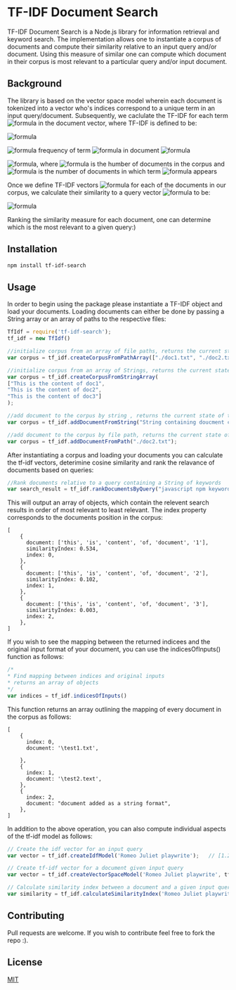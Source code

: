 # TF-IDF Document Search

TF-IDF Document Search is a Node.js library for information retrieval and keyword search. The implementation allows one to instantiate a corpus of documents and compute their similarity relative to an input query and/or document. Using this measure of similar one can compute which document in their corpus is most relevant to a particular query and/or input document.

## Background

The library is based on the vector space model wherein each document is tokenized into a vector who's indices correspond to a unique term in an input query/document. Subsequently, we caclulate the TF-IDF for each term ![formula](https://render.githubusercontent.com/render/math?math=t) in the document vector, where TF-IDF is defined to be:

![formula](https://render.githubusercontent.com/render/math?math=TF\-IDF(t,d)=TF(t,d)%20\cdot%20IDF(t)$)

![formula](https://render.githubusercontent.com/render/math?math=TF(t,d)=$) frequency of term ![formula](https://render.githubusercontent.com/render/math?math=t$) in document ![formula](https://render.githubusercontent.com/render/math?math=d$)

![formula](https://render.githubusercontent.com/render/math?math=IDF(t)=log(\frac{n}{f_t})$),  where ![formula](https://render.githubusercontent.com/render/math?math=n$) is the humber of documents in the corpus and ![formula](https://render.githubusercontent.com/render/math?math=f_t$) is the number of documents in which term ![formula](https://render.githubusercontent.com/render/math?math=t$) appears

Once we define TF-IDF vectors ![formula](https://render.githubusercontent.com/render/math?math=v_1,v_2,v_3...,v_n$) for each of the documents in our corpus, we calculate their similarity to a query vector ![formula](https://render.githubusercontent.com/render/math?math=q_1) to be:

![formula](https://render.githubusercontent.com/render/math?math=Similarity=\LARGE%20\frac{v_i%20\cdot%20q_1}{|v_i|%20\cdot%20|q_1|}$)

Ranking the similarity measure for each document, one can determine which is the most relevant to a given query:)


## Installation


```bash
npm install tf-idf-search
```

## Usage
In order to begin using the package please instantiate a TF-IDF object and load your documents. Loading documents can either be done by passing a String array or an array of paths to the respective files:

``` js script
TfIdf = require('tf-idf-search');
tf_idf = new TfIdf()

//initialize corpus from an array of file paths, returns the current state of the corpus
var corpus = tf_idf.createCorpusFromPathArray(["./doc1.txt", "./doc2.txt", "doc3.txt"]);

//initialize corpus from an array of Strings, returns the current state of the corpus
var corpus = tf_idf.createCorpusFromStringArray(
["This is the content of doc1",
"This is the content of doc2",
"This is the content of doc3"]
);

//add document to the corpus by string , returns the current state of the corpus
var corpus = tf_idf.addDocumentFromString("String containing doucment contents");

//add document to the corpus by file path, returns the current state of the corpus
var corpus = tf_idf.addDocumentFromPath("./doc2.txt");
```

After instantiating a corpus and loading your documents you can calculate the tf-idf vectors, deterimine cosine similarity and rank the relavance of documents based on queries:

``` js script
//Rank documents relative to a query containing a String of keywords
var search_result = tf_idf.rankDocumentsByQuery("javascript npm keyword search")
```
This will output an array of objects, which contain the relevent search results in order of most relevant to least relevant. The index property corresponds to the documents position in the corpus:

```
[
    {
      document: ['this', 'is', 'content', 'of, 'document', '1'],
      similarityIndex: 0.534,
      index: 0,
    },
    {
      document: ['this', 'is', 'content', 'of, 'document', '2'],
      similarityIndex: 0.102,
      index: 1,
    },
    {
      document: ['this', 'is', 'content', 'of, 'document', '3'],
      similarityIndex: 0.003,
      index: 2,
    },
]
```

If you wish to see the mapping between the returned indicees and the original input format of your document, you can use the
indicesOfInputs() function as follows:

``` js script
/*
* Find mapping between indices and original inputs
* returns an array of objects
*/
var indices = tf_idf.indicesOfInputs()
```

This function returns an array outlining the mapping of every document in the corpus as follows:
```
[
    {
      index: 0,
      document: '\test1.txt',

    },
    {
      index: 1,
      document: '\test2.text',
    },
    {
      index: 2,
      document: "document added as a string format",
    },
]
```


In addition to the above operation, you can also compute individual aspects of the tf-idf model as follows:

``` js script
// Create the idf vector for an input query
var vector = tf_idf.createIdfModel('Romeo Juliet playwrite');   // [1.2341, 0.124, 1.531]

// Create tf-idf vector for a document given input query
var vector = tf_idf.createVectorSpaceModel('Romeo Juliet playwrite', tf_idf.corpus[0]); // [0.257, 1.245, 0.1]

// Calculate similarity index between a document and a given input query
var similarity = tf_idf.calculateSimilarityIndex('Romeo Juliet playwrite', tf_idf.corpus[0]);  // 0.3421
```

## Contributing
Pull requests are welcome. If you wish to contribute feel free to fork the repo :).

## License
[MIT](https://choosealicense.com/licenses/mit/)
